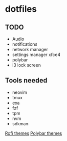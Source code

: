 # dotfiles

## TODO

- Audio
- notifications
- network manager
- settings manager xfce4
- polybar
- i3 lock screen

## Tools needed

- neovim
- tmux
- exa
- fzf
- tpm
- nvm
- sdkman

[Rofi themes](https://github.com/adi1090x/rofi)
[Polybar themes](https://github.com/adi1090x/polybar-themes)
